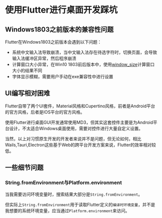 # 使用Flutter进行桌面开发踩坑

## Windows1803之前版本的兼容性问题

Flutter在Windows1803之前版本会遇到以下问题：

- 系统中文输入法导致崩溃，当中文输入法存在待选字符时，切换页面，会导致输入法缓冲区异常，然后程序崩溃
- 计算窗口大小异常，在Win10 1803前后版本中，使用[window_size](https://github.com/google/flutter-desktop-embedding)计算窗口大小的结果不同
- 字体显示模糊，需要用户手动在exe兼容性中进行设置

## UI编写相对困难

Flutter自带了两个UI套件，Material风格和Cupertino风格，前者是Android平台的官方风格，后者是IOS平台的官方风格。

使用Flutter进行桌面GUI开发通常使用MD3，但其实这套控件主要是为Android平台设计，不太适合Windows桌面使用，需要对控件进行大量自定义设置。

当然，以上对习惯原生开发的开发者来说并不是问题，但无论如何，相比Wails,Tauri,Electron这些基于Web的跨平台开发方案来说，Flutter的效率相对较低。

## 一些细节问题

### String.fromEnvironment与Platform.environment

当我需要访问环境变量时，搜索结果大部分是`String.fromEnvironment`。

但实际上`String.fromEnvironment`用于读取Flutter定义的`编译时环境变量`，并不是我想要的系统环境变量，应当通过`Platform.environment`来访问。




